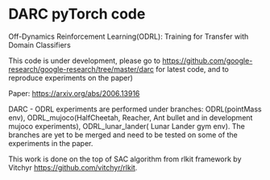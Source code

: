 # DARC pyTorch code
Off-Dynamics Reinforcement Learning(ODRL): Training for Transfer with Domain Classifiers

This code is under development, please go to https://github.com/google-research/google-research/tree/master/darc for latest code, and to reproduce experiments on the paper) 

Paper: https://arxiv.org/abs/2006.13916

DARC - ODRL experiments are performed under branches: ODRL(pointMass env), ODRL_mujoco(HalfCheetah, Reacher, Ant bullet and in development mujoco experiments), ODRL_lunar_lander( Lunar Lander gym env). The branches are yet to be merged and need to be tested on some of the experiments in the paper. 

This work is done on the top of SAC algorithm from rlkit framework by Vitchyr https://github.com/vitchyr/rlkit. 
